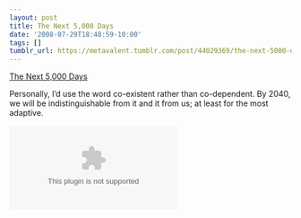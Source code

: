 ```yaml
---
layout: post
title: The Next 5,000 Days
date: '2008-07-29T18:48:59-10:00'
tags: []
tumblr_url: https://metavalent.tumblr.com/post/44029369/the-next-5000-days
---
```

[The Next 5,000 Days](http://metavalent.com/?p=857)  

Personally, I’d use the word co-existent rather than co-dependent. By 2040, we will be indistinguishable from it and it from us; at least for the most adaptive.  
<object classid="clsid:d27cdb6e-ae6d-11cf-96b8-444553540000" codebase="http://download.macromedia.com/pub/shockwave/cabs/flash/swflash.cab#version=8,0,0,0" width="432" height="285" id="VE_Player" align="middle"><param name="movie" value="http://static.videoegg.com/ted2/flash/loader.swf">
<param name="FlashVars" value="bgColor=FFFFFF&amp;file=http://static.videoegg.com/ted/movies/KevinKelly_2007P-embed-EG_high.flv&amp;autoPlay=false&amp;fullscreenURL=http://static.videoegg.com/ted/flash/fullscreen.html&amp;forcePlay=false&amp;logo=&amp;allowFullscreen=true">
<param name="quality" value="high">
<param name="allowScriptAccess" value="always">
<param name="bgcolor" value="#FFFFFF">
<param name="scale" value="noscale">
<param name="wmode" value="window">
<embed src="http://static.videoegg.com/ted2/flash/loader.swf" flashvars="bgColor=FFFFFF&amp;file=http://static.videoegg.com/ted/movies/KevinKelly_2007P-embed-EG_high.flv&amp;autoPlay=false&amp;fullscreenURL=http://static.videoegg.com/ted/flash/fullscreen.html&amp;forcePlay=false&amp;logo=&amp;allowFullscreen=true" quality="high" allowscriptaccess="always"></embed></object>

